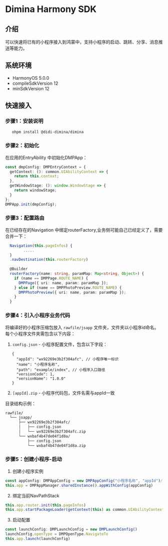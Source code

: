 # Dimina Harmony SDK

## 介绍
  可以快速将已有的小程序接入到鸿蒙中，支持小程序的启动、跳转、分享、消息推送等能力。

## 系统环境
- HarmonyOS 5.0.0
- compileSdkVersion
  12
- minSdkVersion
  12

## 快速接入

### 步骤1：安装说明
```sh
   ohpm install @didi-dimina/dimina
```

### 步骤2：初始化 

在应用的EntryAbility 中初始化DMPApp：

```ts
const dmpConfig: DMPEntryContext = {
  getContext: (): common.UIAbilityContext => {
    return this.context;
  },
  getWindowStage: (): window.WindowStage => {
    return windowStage;
  }
};
DMPApp.init(dmpConfig);
```

###  步骤3：配置路由

在已经存在的Navigation 中绑定routerFactory,业务侧可能自己已经定义了，需要合并一下：

```ts
  Navigation(this.pageInfos) {
        .....
  }
  .navDestination(this.routerFactory)
  
  @Builder
  routerFactory(name: string, paramMap: Map<string, Object>) {
    if (name == DMPPage.ROUTE_NAME) {
      DMPPage({ uri: name, param: paramMap });
    } else if (name == DMPPhotoPreview.ROUTE_NAME) {
      DMPPhotoPreview({ uri: name, param: paramMap });
    }
  }
```

### 步骤4：引入小程序业务代码

将编译好的小程序压缩包放入 `rawfile/jsapp` 文件夹，文件夹以小程序id命名。每个小程序文件夹需包含以下内容：

1. `config.json` - 小程序配置文件，包含以下字段：

```json5
   {
     "appId": "wx92269e3b2f304afc", // 小程序唯一标识
     "name": "小程序名称",
     "path": "example/index", // 小程序入口路径
     "versionCode": 1,
     "versionName": "1.0.0"
   }
   ```

2. `[appId].zip` - 小程序代码包，文件名需与appId一致

目录结构示例：

```txt
rawfile/
  └── jsapp/
      ├── wx92269e3b2f304afc/
      │   ├── config.json
      │   └── wx92269e3b2f304afc.zip
      └── wxbaf4b47de04f1d8a/
          ├── config.json
          └── wxbaf4b47de04f1d8a.zip
```

### 步骤5：创建小程序-启动

1. 创建小程序实例

```ts
const appConfig: DMPAppConfig = new DMPAppConfig("小程序名称", "appId")//appId 小程序唯一标识
this.app = DMPAppManager.sharedInstance().appWithConfig(appConfig)
```

2. 绑定当前NavPathStack

```ts
this.app.router.init(this.pageInfos)
this.app.startPackageLoader(getContext(this) as common.UIAbilityContext)
```

3. 启动配置

```ts
const launchConfig: DMPLaunchConfig = new DMPLaunchConfig()
launchConfig.openType = DMPOpenType.NavigateTo
this.app.launch(launchConfig)
```
   

